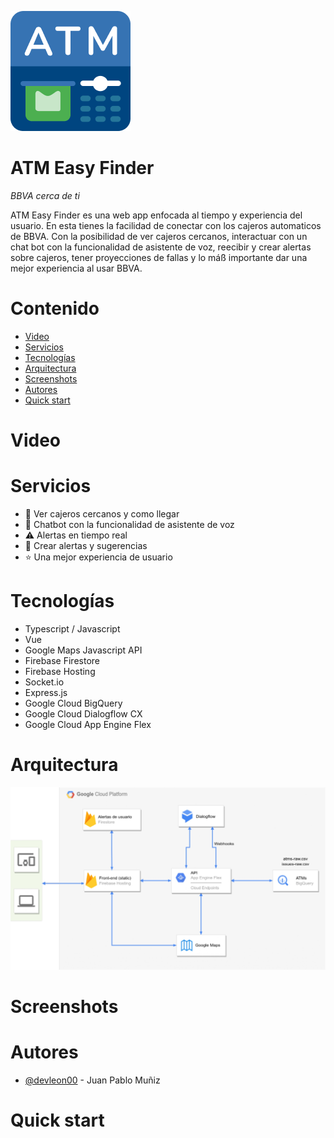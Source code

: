 ![Logo de proyecto](https://github.com/unscatty/atms-bbva-2022/blob/master/presentacionAssets/192x192.png)

# ATM Easy Finder

*BBVA cerca de ti*

ATM Easy Finder es una web app enfocada al tiempo y experiencia del usuario. En esta tienes la facilidad de conectar con los cajeros automaticos de BBVA. Con la posibilidad de ver cajeros cercanos, interactuar con un chat bot con la funcionalidad de asistente de voz, reecibir y crear alertas sobre cajeros, tener proyecciones de fallas y lo máß importante dar una mejor experiencia al usar BBVA.

# Contenido

- [Video](#Video)
- [Servicios](#Servicios)
- [Tecnologías](#Tecnologías)
- [Arquitectura](#Arquitectura)
- [Screenshots](#Screenshots)
- [Autores](#Autores)
- [Quick start](#Quick-start)

# Video

# Servicios

- :atm: Ver cajeros cercanos y como llegar
- :robot: Chatbot con la funcionalidad de asistente de voz
- :warning: Alertas en tiempo real
- :raising_hand: Crear alertas y sugerencias
- :star: Una mejor experiencia de usuario

# Tecnologías

- Typescript / Javascript
- Vue
- Google Maps Javascript API
- Firebase Firestore
- Firebase Hosting
- Socket.io
- Express.js
- Google Cloud BigQuery
- Google Cloud Dialogflow CX
- Google Cloud App Engine Flex

# Arquitectura

![Arquitectura de proyecto](https://github.com/unscatty/atms-bbva-2022/blob/master/presentacionAssets/Arquitectura_page-0001.jpg)

# Screenshots

# Autores

- [@devleon00](https://www.github.com/devleon00) - Juan Pablo Muñiz 

# Quick start





